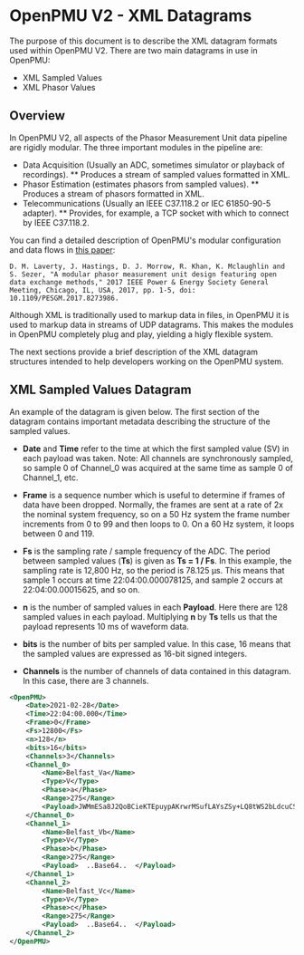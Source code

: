 # OpenPMU V2 - XML Datagrams

The purpose of this document is to describe the XML datagram formats used within OpenPMU V2.  There are two main datagrams in use in OpenPMU:

* XML Sampled Values
* XML Phasor Values

## Overview

In OpenPMU V2, all aspects of the Phasor Measurement Unit data pipeline are rigidly modular.  The three important modules in the pipeline are:

* Data Acquisition (Usually an ADC, sometimes simulator or playback of recordings).
** Produces a stream of sampled values formatted in XML.
* Phasor Estimation (estimates phasors from sampled values).
** Produces a stream of phasors formatted in XML.
* Telecommunications (Usually an IEEE C37.118.2 or IEC 61850-90-5 adapter).
** Provides, for example, a TCP socket with which to connect by IEEE C37.118.2.

You can find a detailed description of OpenPMU's modular configuration and data flows in [this paper](https://ieeexplore.ieee.org/document/8273986):

`D. M. Laverty, J. Hastings, D. J. Morrow, R. Khan, K. Mclaughlin and S. Sezer, "A modular phasor measurement unit design featuring open data exchange methods," 2017 IEEE Power & Energy Society General Meeting, Chicago, IL, USA, 2017, pp. 1-5, doi: 10.1109/PESGM.2017.8273986.`

Although XML is traditionally used to markup data in files, in OpenPMU it is used to markup data in streams of UDP datagrams.  This makes the modules in OpenPMU completely plug and play, yielding a higly flexible system.

The next sections provide a brief description of the XML datagram structures intended to help developers working on the OpenPMU system.

## XML Sampled Values Datagram

An example of the datagram is given below.  The first section of the datagram contains important metadata describing the structure of the sampled values.  

* **Date** and **Time** refer to the time at which the first sampled value (SV) in each payload was taken.  Note: All channels are synchronously sampled, so sample 0 of Channel_0 was acquired at the same time as sample 0 of Channel_1, etc.  

* **Frame** is a sequence number which is useful to determine if frames of data have been dropped.  Normally, the frames are sent at a rate of 2x the nominal system frequency, so on a 50 Hz system the frame number increments from 0 to 99 and then loops to 0.  On a 60 Hz system, it loops between 0 and 119.

* **Fs** is the sampling rate / sample frequency of the ADC.  The period between sampled values (__Ts__) is given as __Ts = 1 / Fs__.  In this example, the sampling rate is 12,800 Hz, so the period is 78.125 μs.  This means that sample 1 occurs at time 22:04:00.000078125, and sample 2 occurs at 22:04:00.00015625, and so on.

* **n** is the number of sampled values in each __Payload__.  Here there are 128 sampled values in each payload.  Multiplying __n__ by __Ts__ tells us that the payload represents 10 ms of waveform data.

* **bits** is the number of bits per sampled value.  In this case, 16 means that the sampled values are expressed as 16-bit signed integers.

* **Channels** is the number of channels of data contained in this datagram.  In this case, there are 3 channels.

```xml
<OpenPMU>
	<Date>2021-02-28</Date>
	<Time>22:04:00.000</Time>
	<Frame>0</Frame>
	<Fs>12800</Fs>
	<n>128</n>
	<bits>16</bits>
	<Channels>3</Channels>
	<Channel_0>
		<Name>Belfast_Va</Name>
		<Type>V</Type>
		<Phase>a</Phase>
		<Range>275</Range>
		<Payload>JWMmESa8J2QoBCieKTEpuypAKrwrMSufLAYsZSy+LQ8tWS2bLdcuCS40LlUucC6CLn4uai5PLiot/y3KLY4tSSz+LKssUivyK4srGyqoKispqSkfKI8n9ydZJrUmCiVXJJ8j4CMaIk8heyClH8ce4x36HQwcGRsgGiIZIRgbFxEWBBTyE90SxhGqEIwPaw5IDSQL/ArUCaoIfQdRBiME9QPGApYBaAA5/wr92/yt+4H6Vfks+AL23PW49JXzdfJX8T7wJ+8S7gPs9+vt6ujp6Ojs5/XnA+YX5S/kTeNv4pnhyOD94Djfet7D3hLdZ9zC3CXbjtr+2nXZ89l42QTYlg==</Payload>
	</Channel_0>
	<Channel_1>
		<Name>Belfast_Vb</Name>
		<Type>V</Type>
		<Phase>b</Phase>
		<Range>275</Range>
		<Payload>  ..Base64..  </Payload>
	</Channel_1>
	<Channel_2>
		<Name>Belfast_Vc</Name>
		<Type>V</Type>
		<Phase>c</Phase>
		<Range>275</Range>
		<Payload>  ..Base64..  </Payload>
	</Channel_2>
</OpenPMU>
```
